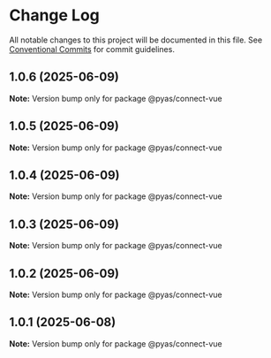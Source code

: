 # Change Log

All notable changes to this project will be documented in this file.
See [Conventional Commits](https://conventionalcommits.org) for commit guidelines.

## 1.0.6 (2025-06-09)

**Note:** Version bump only for package @pyas/connect-vue





## 1.0.5 (2025-06-09)

**Note:** Version bump only for package @pyas/connect-vue





## 1.0.4 (2025-06-09)

**Note:** Version bump only for package @pyas/connect-vue





## 1.0.3 (2025-06-09)

**Note:** Version bump only for package @pyas/connect-vue





## 1.0.2 (2025-06-09)

**Note:** Version bump only for package @pyas/connect-vue





## 1.0.1 (2025-06-08)

**Note:** Version bump only for package @pyas/connect-vue
